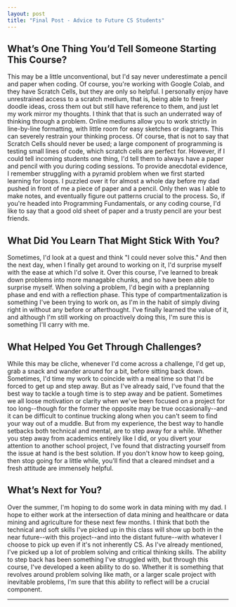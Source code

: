 ```yaml
---
layout: post
title: "Final Post - Advice to Future CS Students"
---
```


## What’s One Thing You’d Tell Someone Starting This Course?

This may be a little unconventional, but I'd say never underestimate a pencil and paper when coding. Of course, you're working with Google Colab, and they have Scratch Cells, but they are only so helpful. I personally enjoy have unrestrained access to a scratch medium, that is, being able to freely doodle ideas, cross them out but still have reference to them, and just let my work mirror my thoughts. I think that that is such an underrated way of thinking through a problem. Online mediums allow you to work strictly in line-by-line formatting, with little room for easy sketches or diagrams. This can severely restrain your thinking process. Of course, that is not to say that Scratch Cells should never be used; a large component of programming is testing small lines of code, which scratch cells are perfect for. However, if I could tell incoming students one thing, I'd tell them to always have a paper and pencil with you during coding sessions. To provide anecdotal evidence, I remember struggling with a pyramid problem when we first started learning for loops. I puzzled over it for almost a whole day before my dad pushed in front of me a piece of paper and a pencil. Only then was I able to make notes, and eventually figure out patterns crucial to the process. So, if you're headed into Programming Fundamentals, or any coding course, I'd like to say that a good old sheet of paper and a trusty pencil are your best friends.

## What Did You Learn That Might Stick With You?

Sometimes, I'd look at a quest and think "I could never solve this." And then the next day, when I finally get around to working on it, I'd surprise myself with the ease at which I'd solve it. Over this course, I've learned to break down problems into more managable chunks, and so have been able to surprise myself. When solving a problem, I'd begin with a preplanning phase and end with a reflection phase. This type of compartmentalization is something I've been trying to work on, as I'm in the habit of simply diving right in without any before or afterthought. I've finally learned the value of it, and although I'm still working on proactively doing this, I'm sure this is something I'll carry with me.

## What Helped You Get Through Challenges?

While this may be cliche, whenever I'd come across a challenge, I'd get up, grab a snack and wander around for a bit, before sitting back down. Sometimes, I'd time my work to coincide with a meal time so that I'd be forced to get up and step away. But as I've already said, I've found that the best way to tackle a tough time is to step away and be patient. Sometimes we all loose motivation or clarity when we've been focused on a project for too long--though for the former the opposite may be true occasionally--and it can be difficult to continue trucking along when you can't seem to find your way out of a muddle. But from my experience, the best way to handle setbacks both technical and mental, are to step away for a while. Whether you step away from academics entirely like I did, or you divert your attention to another school project, I've found that distracting yourself from the issue at hand is the best solution. If you don't know how to keep going, then stop going for a little while, you'll find that a cleared mindset and a fresh attitude are immensely helpful.

## What’s Next for You?

Over the summer, I'm hoping to do some work in data mining with my dad. I hope to either work at the intersection of data mining and healthcare or data mining and agriculture for these next few months. I think that both the technical and soft skills I've picked up in this class will show up both in the near future--with this project--and into the distant future--with whatever I choose to pick up even if it's not inherently CS. As I've already mentioned, I've picked up a lot of problem solving and critical thinking skills. The ability to step back has been something I've struggled with, but through this course, I've developed a keen ability to do so. Whether it is something that revolves around problem solving like math, or a larger scale project with inevitable problems, I'm sure that this ability to reflect will be a crucial component. 

---
